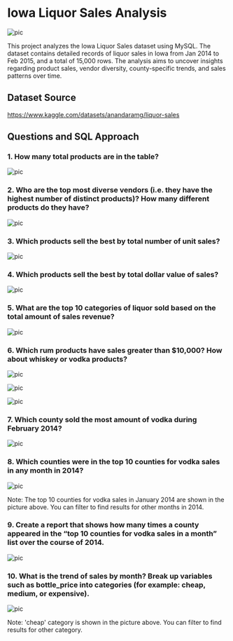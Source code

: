 # Iowa Liquor Sales Analysis

![pic](./pictures/cover_1.webp "pic")

This project analyzes the Iowa Liquor Sales dataset using MySQL. The dataset contains detailed records of liquor sales in Iowa from Jan 2014 to Feb 2015, and a total of 15,000 rows. The analysis aims to uncover insights regarding product sales, vendor diversity, county-specific trends, and sales patterns over time.

## Dataset Source
https://www.kaggle.com/datasets/anandaramg/liquor-sales

## Questions and SQL Approach

### 1. How many total products are in the table?

![pic](./pictures/q1.png "pic")

### 2. Who are the top most diverse vendors (i.e. they have the highest number of distinct products)? How many different products do they have?

![pic](./pictures/q2.png "pic")

### 3. Which products sell the best by total number of unit sales? 

![pic](./pictures/q3.png "pic")

### 4. Which products sell the best by total dollar value of sales?

![pic](./pictures/q4.png "pic")

### 5. What are the top 10 categories of liquor sold based on the total amount of sales revenue?

![pic](./pictures/q5.png "pic")

### 6. Which rum products have sales greater than $10,000? How about whiskey or vodka products?

![pic](./pictures/q6_1.png "pic")

![pic](./pictures/q6_2.png "pic")

![pic](./pictures/q6_3.png "pic")

### 7. Which county sold the most amount of vodka during February 2014?

![pic](./pictures/q7.png "pic")

### 8. Which counties were in the top 10 counties for vodka sales in any month in 2014?

![pic](./pictures/q8.png "pic")


Note: The top 10 counties for vodka sales in January 2014 are shown in the picture above. You can filter to find results for other months in 2014.

### 9. Create a report that shows how many times a county appeared in the “top 10 counties for vodka sales in a month” list over the course of 2014.

![pic](./pictures/q9.png "pic")

### 10. What is the trend of sales by month? Break up variables such as bottle_price into categories (for example: cheap, medium, or expensive).

![pic](./pictures/q10.png "pic")

Note: 'cheap' category is shown in the picture above. You can filter to find results for other category.